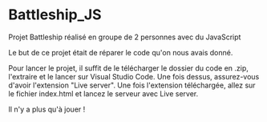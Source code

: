 # Battleship_JS

Projet Battleship réalisé en groupe de 2 personnes avec du JavaScript

Le but de ce projet était de réparer le code qu'on nous avais donné.

Pour lancer le projet, il suffit de le télécharger le dossier du code en .zip, l'extraire et le lancer sur Visual Studio Code. Une fois dessus, assurez-vous d'avoir l'extension "Live server". Une fois l'extension téléchargée, allez sur le fichier index.html et lancez le serveur avec Live server.

Il n'y a plus qu'à jouer !
